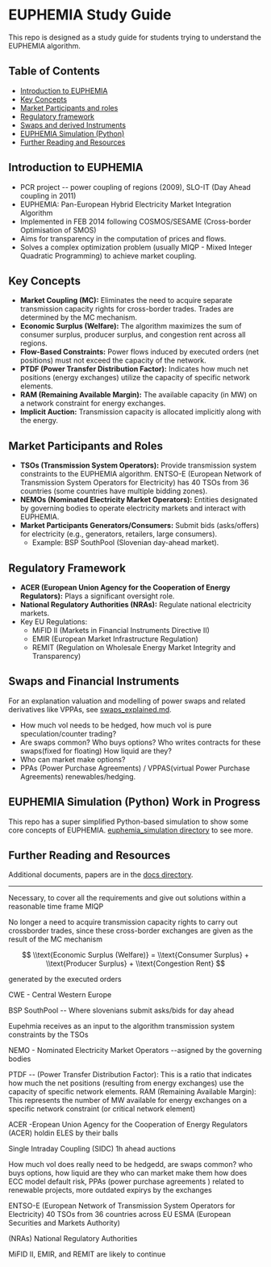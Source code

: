 # EUPHEMIA Study Guide

This repo is designed as a study guide for students trying to understand the EUPHEMIA algorithm.

## Table of Contents

- [Introduction to EUPHEMIA](#introduction-to-euphemia)
- [Key Concepts](#key-concepts)
- [Market Participants and roles](#market-participants-and-roles)
- [Regulatory framework](#regulatory-framework)
- [Swaps and derived Instruments](./swaps_explained.md)
- [EUPHEMIA Simulation (Python)](./euphemia_simulation/README.md)
- [Further Reading and Resources](./docs/README.md)

## Introduction to EUPHEMIA

- PCR project -- power coupling of regions (2009), SLO-IT (Day Ahead coupling in 2011)
- EUPHEMIA: Pan-European Hybrid Electricity Market Integration Algorithm
- Implemented in FEB 2014 following COSMOS/SESAME (Cross-border Optimisation of SMOS)
- Aims for transparency in the computation of prices and flows.
- Solves a complex optimization problem (usually MIQP - Mixed Integer Quadratic Programming) to achieve market coupling.

## Key Concepts

- **Market Coupling (MC):** Eliminates the need to acquire separate transmission capacity rights for cross-border trades. Trades are determined by the MC mechanism.
- **Economic Surplus (Welfare):** The algorithm maximizes the sum of consumer surplus, producer surplus, and congestion rent across all regions.
- **Flow-Based Constraints:** Power flows induced by executed orders (net positions) must not exceed the capacity of the network.
- **PTDF (Power Transfer Distribution Factor):** Indicates how much net positions (energy exchanges) utilize the capacity of specific network elements.
- **RAM (Remaining Available Margin):** The available capacity (in MW) on a network constraint for energy exchanges.
- **Implicit Auction:** Transmission capacity is allocated implicitly along with the energy.

## Market Participants and Roles

- **TSOs (Transmission System Operators):** Provide transmission system constraints to the EUPHEMIA algorithm. ENTSO-E (European Network of Transmission System Operators for Electricity) has 40 TSOs from 36 countries (some countries have multiple bidding zones).
- **NEMOs (Nominated Electricity Market Operators):** Entities designated by governing bodies to operate electricity markets and interact with EUPHEMIA.
- **Market Participants Generators/Consumers:** Submit bids (asks/offers) for electricity (e.g., generators, retailers, large consumers).
    - Example: BSP SouthPool (Slovenian day-ahead market).

## Regulatory Framework

- **ACER (European Union Agency for the Cooperation of Energy Regulators):** Plays a significant oversight role.
- **National Regulatory Authorities (NRAs):** Regulate national electricity markets.
- Key EU Regulations:
    - MiFID II (Markets in Financial Instruments Directive II)
    - EMIR (European Market Infrastructure Regulation)
    - REMIT (Regulation on Wholesale Energy Market Integrity and Transparency)

## Swaps and Financial Instruments

For an explanation valuation and modelling  of power swaps and related derivatives like VPPAs, see [swaps_explained.md](./power_derivatives/swaps_explained.md).

- How much vol needs to be hedged, how much vol is pure speculation/counter trading?
- Are swaps common? Who buys options? Who writes contracts for these swaps(fixed for floating) How liquid are they?
- Who can market make options?
- PPAs (Power Purchase Agreements) / VPPAS(virtual Power  Purchase Agreements) renewables/hedging.

## EUPHEMIA Simulation (Python) Work in Progress

This repo has a super simplified Python-based simulation to show some core concepts of EUPHEMIA.
[euphemia_simulation directory](./euphemia_simulation/README.md) to see more.

## Further Reading and Resources

Additional documents, papers are in the [docs directory](./docs/README.md).

---

Necessary, to cover all the requirements and give out solutions within a reasonable time frame MIQP


No longer a need to acquire transmission capacity rights to carry out crossborder trades, since these cross-border exchanges are given as the
result of the MC mechanism

$$
\\text{Economic Surplus (Welfare)} = \\text{Consumer Surplus} + \\text{Producer Surplus} + \\text{Congestion Rent}
$$

generated by the executed orders

CWE - Central Western Europe

BSP SouthPool -- Where slovenians submit asks/bids for day ahead

Eupehmia receives as an input to the algorithm transmission system constraints by the TSOs

NEMO - Nominated Electricity Market Operators --asigned by the governing bodies

PTDF -- (Power Transfer Distribution Factor): This is a ratio that indicates how much the net positions (resulting from energy exchanges) use the capacity of specific network elements.
RAM (Remaining Available Margin): This represents the number of MW available for energy exchanges on a specific network constraint (or critical network element)

ACER -Eropean Union Agency for the Cooperation of Energy Regulators (ACER) holdin ELES by their balls 

Single Intraday Coupling (SIDC) 1h ahead auctions


How much vol does really need to be hedgedd, are swaps common? who buys options, how liquid are they who can market make 
them how does ECC model default risk, 
PPAs (power purchase agreements ) related to renewable projects, more outdated expirys by the exchanges

ENTSO-E (European Network of Transmission System Operators for Electricity)
 40 TSOs from 36 countries across EU
 ESMA (European Securities and Markets Authority)   

(NRAs) National Regulatory Authorities 

MiFID II, EMIR, and REMIT are likely to continue